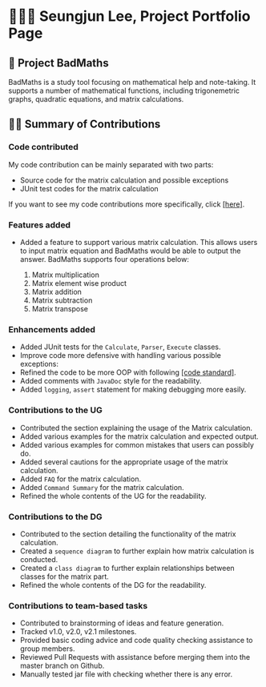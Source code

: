 # 🧑🏻‍💻 Seungjun Lee, Project Portfolio Page

## 🤖 Project BadMaths

BadMaths is a study tool focusing on mathematical help and note-taking. It supports
a number of mathematical functions, including trigonemetric graphs, quadratic equations, and matrix calculations.

## 👊🏻 Summary of Contributions

### Code contributed

My code contribution can be mainly separated with two parts:

  * Source code for the matrix calculation and possible exceptions
  * JUnit test codes for the matrix calculation

If you want to see my code contributions more specifically, click [[here]](https://nus-cs2113-ay2223s2.github.io/tp-dashboard/?search=0nandon&sort=groupTitle&sortWithin=title&timeframe=commit&mergegroup=&groupSelect=groupByAuthors&breakdown=true&checkedFileTypes=docs~functional-code~test-code~other&since=2023-02-17&tabOpen=true&tabType=authorship&tabAuthor=0nandon&tabRepo=AY2223S2-CS2113-F10-2%2Ftp%5Bmaster%5D&authorshipIsMergeGroup=false&authorshipFileTypes=docs~functional-code~test-code&authorshipIsBinaryFileTypeChecked=false&authorshipIsIgnoredFilesChecked=false).

### Features added

- Added a feature to support various matrix calculation. This allows users to input matrix equation and BadMaths
  would be able to output the answer. BadMaths supports four operations below:

  1. Matrix multiplication
  2. Matrix element wise product
  3. Matrix addition 
  4. Matrix subtraction
  5. Matrix transpose

### Enhancements added

- Added JUnit tests for the `Calculate`, `Parser`, `Execute` classes.
- Improve code more defensive with handling various possible exceptions:
- Refined the code to be more OOP with following [[code standard]](https://se-education.org/guides/conventions/java/basic.html).
- Added comments with `JavaDoc` style for the readability.
- Added `logging`, `assert` statement for making debugging more easily.

### Contributions to the UG

- Contributed the section explaining the usage of the Matrix calculation.
- Added various examples for the matrix calculation and expected output.
- Added various examples for common mistakes that users can possibly do.
- Added several cautions for the appropriate usage of the matrix calculation.
- Added `FAQ` for the matrix calculation.
- Added `Command Summary` for the matrix calculation.
- Refined the whole contents of the UG for the readability.

### Contributions to the DG

- Contributed to the section detailing the functionality of the matrix calculation.
- Created a `sequence diagram` to further explain how matrix calculation is conducted.
- Created a `class diagram` to further explain relationships between classes for the matrix part.
- Refined the whole contents of the DG for the readability.

### Contributions to team-based tasks

- Contributed to brainstorming of ideas and feature generation.
- Tracked v1.0, v2.0, v2.1 milestones.
- Provided basic coding advice and code quality checking assistance to group members.
- Reviewed Pull Requests with assistance before merging them into the master branch on Github.
- Manually tested jar file with checking whether there is any error.

